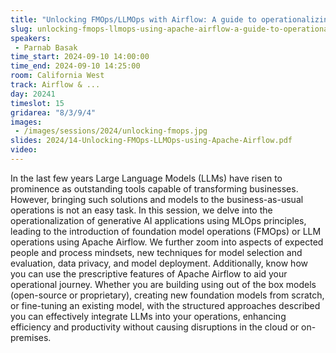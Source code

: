 ```yaml
---
title: "Unlocking FMOps/LLMOps with Airflow: A guide to operationalizing and managing Large Language Models"
slug: unlocking-fmops-llmops-using-apache-airflow-a-guide-to-operationalizing-and-managing-large-language
speakers:
 - Parnab Basak
time_start: 2024-09-10 14:00:00
time_end: 2024-09-10 14:25:00
room: California West
track: Airflow & ...
day: 20241
timeslot: 15
gridarea: "8/3/9/4"
images: 
 - /images/sessions/2024/unlocking-fmops.jpg
slides: 2024/14-Unlocking-FMOps-LLMOps-using-Apache-Airflow.pdf
video: 
---
```


In the last few years Large Language Models (LLMs) have risen to prominence as outstanding tools capable of transforming businesses. However, bringing such solutions and models to the business-as-usual operations is not an easy task. In this session, we delve into the operationalization of generative AI applications using MLOps principles, leading to the introduction of foundation model operations (FMOps) or LLM operations using Apache Airflow. We further zoom into aspects of expected people and process mindsets, new techniques for model selection and evaluation, data privacy, and model deployment. Additionally, know how you can use the prescriptive features of Apache Airflow to aid your operational journey. Whether you are building using out of the box models (open-source or proprietary), creating new foundation models from scratch, or fine-tuning an existing model, with the structured approaches described you can effectively integrate LLMs into your operations, enhancing efficiency and productivity without causing disruptions in the cloud or on-premises.